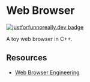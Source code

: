 # Web Browser
[![justforfunnoreally.dev badge](https://img.shields.io/badge/justforfunnoreally-dev-9ff)](https://justforfunnoreally.dev)

A toy web browser in C++.

## Resources
- [Web Browser Engineering](browser.engineering)
